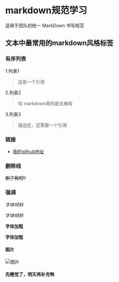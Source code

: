 # markdown规范学习
适用于团队的统一 MarkDown 书写规范
## 文本中最常用的markdown风格标签
### 有序列表
1.列表1
> 这是一个引用

2.列表2
> 哇 markdown真的是太棒啦

3.列表3
> 强迫症，还需要一个引用

### 链接
* [我的github地址](https://github.com/yaerlan)
### 删除线
~~删了我吧!!~~
### 强调
*字体倾斜*

_字体倾斜_

**字体加粗**

__字体加粗__
#### 图片
![图片](https://raw.githubusercontent.com/yaerlan/student-camp-2018/master/Yaerlan/Notes/IMG_0018.JPG)

#### 先睡觉了，明天再补充鸭
